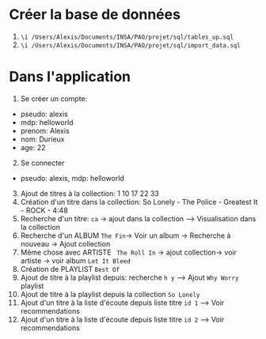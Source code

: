# Créer la base de données
1. `\i /Users/Alexis/Documents/INSA/PAO/projet/sql/tables_up.sql`
2. `\i /Users/Alexis/Documents/INSA/PAO/projet/sql/import_data.sql`

# Dans l'application
1. Se créer un compte:
  * pseudo: alexis
  * mdp: helloworld
  * prenom: Alexis
  * nom: Durieux
  * age: 22
2. Se connecter
  * pseudo: alexis, mdp: helloworld
3. Ajout de titres à la collection: 1 10 17 22 33
4. Création d'un titre dans la collection: So Lonely - The Police - Greatest It - ROCK - 4:48
5. Recherche d'un titre: `ca` -> ajout dans la collection --> Visualisation dans la collection
6. Recherche d'un ALBUM `The Fin`-> Voir un album -> Recherche à nouveau -> Ajout collection
7. Même chose avec ARTISTE ` The Roll In` -> ajout collection-> voir artiste -> voir album `Let It Bleed`
8. Création de PLAYLIST `Best Of`
8. Ajout de titre à la playlist depuis: recherche `h y` --> Ajout `Why Worry` playlist
9. Ajout de titre à la playlist depuis la collection `So Lonely`
10. Ajout d'un titre à la liste d'écoute depuis liste titre `id 1` --> Voir recommendations
12. Ajout d'un titre à la liste d'écoute depuis liste titre `id 2` --> Voir recommendations
